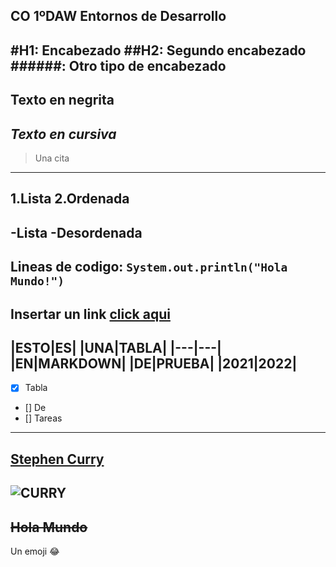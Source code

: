 CO
1ºDAW Entornos de Desarrollo
---
#H1: Encabezado
##H2: Segundo encabezado
######: Otro tipo de encabezado
---
**Texto en negrita**
---
*Texto en cursiva* 
---
>Una cita
---
1.Lista
2.Ordenada
---
-Lista
-Desordenada
---
Lineas de codigo:
`System.out.println("Hola Mundo!")`
---
Insertar un link
[click aqui](https://www.google.es)
---
|ESTO|ES|
|UNA|TABLA|
|---|---|
|EN|MARKDOWN|
|DE|PRUEBA|
|2021|2022|
---
- [x] Tabla
- [] De
- [] Tareas
---
[Stephen Curry](https://www.diariodesevilla.es/2021/12/15/deporte/Stephen-Curry_1638446197_149113759_667x375.jpg)
---
![CURRY](https://www.diariodesevilla.es/2021/12/15/deporte/Stephen-Curry_1638446197_149113759_667x375.jpg)
--
~~Hola Mundo~~
--
Un emoji :joy:


